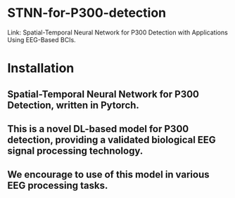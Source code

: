 # STNN-for-P300-detection
Link: Spatial-Temporal Neural Network for P300 Detection with Applications Using EEG-Based BCIs.
# Installation
## Spatial-Temporal Neural Network for P300 Detection, written in Pytorch.
## This is a novel DL-based model for P300 detection, providing a validated biological EEG signal processing technology. 
## We encourage to use of this model in various EEG processing tasks.
# 
